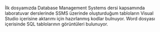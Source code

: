 İlk dosyamızda Database Management Systems dersi kapsamında laboratuvar derslerinde SSMS üzerinde oluşturduğum tabloların Visual Studio içerisine aktarımı için hazırlanmış kodlar bulnuyor. 
Word dosyası içerisinde SQL tablolarının görüntüleri bulunuyor.
